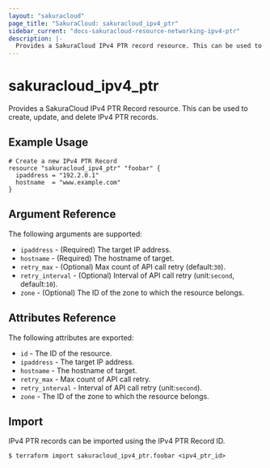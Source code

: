 ```yaml
---
layout: "sakuracloud"
page_title: "SakuraCloud: sakuracloud_ipv4_ptr"
sidebar_current: "docs-sakuracloud-resource-networking-ipv4-ptr"
description: |-
  Provides a SakuraCloud IPv4 PTR record resource. This can be used to create, update, and delete IPv4 PTR records.
---
```


# sakuracloud\_ipv4\_ptr

Provides a SakuraCloud IPv4 PTR Record resource. This can be used to create, update, and delete IPv4 PTR records.

## Example Usage

```hcl
# Create a new IPv4 PTR Record
resource "sakuracloud_ipv4_ptr" "foobar" {
  ipaddress = "192.2.0.1"
  hostname  = "www.example.com"
}
```

## Argument Reference

The following arguments are supported:

* `ipaddress` - (Required) The target IP address.
* `hostname` - (Required) The hostname of target.
* `retry_max` - (Optional) Max count of API call retry (default:`30`).
* `retry_interval` - (Optional) Interval of API call retry (unit:`second`, default:`10`).
* `zone` - (Optional) The ID of the zone to which the resource belongs.

## Attributes Reference

The following attributes are exported:

* `id` - The ID of the resource.
* `ipaddress` - The target IP address.
* `hostname` - The hostname of target.
* `retry_max` - Max count of API call retry.
* `retry_interval` - Interval of API call retry (unit:`second`).
* `zone` - The ID of the zone to which the resource belongs.

## Import

IPv4 PTR records can be imported using the IPv4 PTR Record ID.

```
$ terraform import sakuracloud_ipv4_ptr.foobar <ipv4_ptr_id>
```
